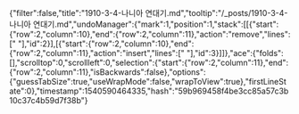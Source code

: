 {"filter":false,"title":"1910-3-4-나니아 연대기.md","tooltip":"/_posts/1910-3-4-나니아 연대기.md","undoManager":{"mark":1,"position":1,"stack":[[{"start":{"row":2,"column":10},"end":{"row":2,"column":11},"action":"remove","lines":[" "],"id":2}],[{"start":{"row":2,"column":10},"end":{"row":2,"column":11},"action":"insert","lines":[" "],"id":3}]]},"ace":{"folds":[],"scrolltop":0,"scrollleft":0,"selection":{"start":{"row":2,"column":11},"end":{"row":2,"column":11},"isBackwards":false},"options":{"guessTabSize":true,"useWrapMode":false,"wrapToView":true},"firstLineState":0},"timestamp":1540590464335,"hash":"59b969458f4be3cc85a57c3b10c37c4b59d7f38b"}
